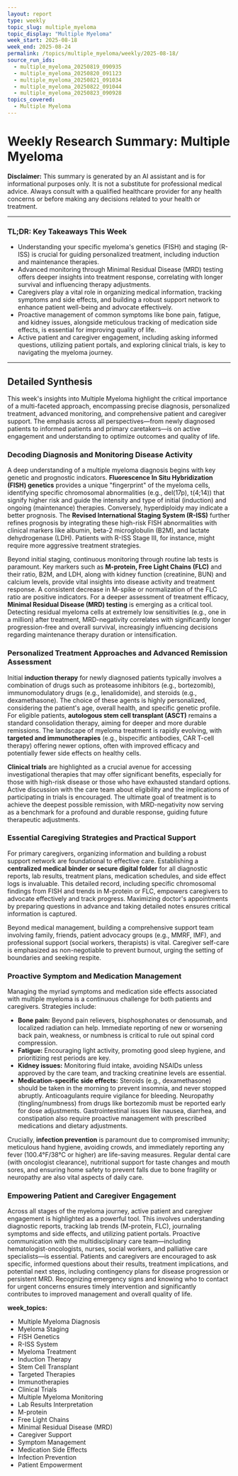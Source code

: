 ```yaml
---
layout: report
type: weekly
topic_slug: multiple_myeloma
topic_display: "Multiple Myeloma"
week_start: 2025-08-18
week_end: 2025-08-24
permalink: /topics/multiple_myeloma/weekly/2025-08-18/
source_run_ids:
  - multiple_myeloma_20250819_090935
  - multiple_myeloma_20250820_091123
  - multiple_myeloma_20250821_091034
  - multiple_myeloma_20250822_091044
  - multiple_myeloma_20250823_090928
topics_covered:
  - Multiple Myeloma
---
```


# Weekly Research Summary: Multiple Myeloma

**Disclaimer:** This summary is generated by an AI assistant and is for informational purposes only. It is not a substitute for professional medical advice. Always consult with a qualified healthcare provider for any health concerns or before making any decisions related to your health or treatment.

---

### **TL;DR: Key Takeaways This Week**

- Understanding your specific myeloma's genetics (FISH) and staging (R-ISS) is crucial for guiding personalized treatment, including induction and maintenance therapies.
- Advanced monitoring through Minimal Residual Disease (MRD) testing offers deeper insights into treatment response, correlating with longer survival and influencing therapy adjustments.
- Caregivers play a vital role in organizing medical information, tracking symptoms and side effects, and building a robust support network to enhance patient well-being and advocate effectively.
- Proactive management of common symptoms like bone pain, fatigue, and kidney issues, alongside meticulous tracking of medication side effects, is essential for improving quality of life.
- Active patient and caregiver engagement, including asking informed questions, utilizing patient portals, and exploring clinical trials, is key to navigating the myeloma journey.

---

## Detailed Synthesis

This week's insights into Multiple Myeloma highlight the critical importance of a multi-faceted approach, encompassing precise diagnosis, personalized treatment, advanced monitoring, and comprehensive patient and caregiver support. The emphasis across all perspectives—from newly diagnosed patients to informed patients and primary caretakers—is on active engagement and understanding to optimize outcomes and quality of life.

### Decoding Diagnosis and Monitoring Disease Activity

A deep understanding of a multiple myeloma diagnosis begins with key genetic and prognostic indicators. **Fluorescence In Situ Hybridization (FISH) genetics** provides a unique "fingerprint" of the myeloma cells, identifying specific chromosomal abnormalities (e.g., del(17p), t(4;14)) that signify higher risk and guide the intensity and type of initial (induction) and ongoing (maintenance) therapies. Conversely, hyperdiploidy may indicate a better prognosis. The **Revised International Staging System (R-ISS)** further refines prognosis by integrating these high-risk FISH abnormalities with clinical markers like albumin, beta-2 microglobulin (B2M), and lactate dehydrogenase (LDH). Patients with R-ISS Stage III, for instance, might require more aggressive treatment strategies.

Beyond initial staging, continuous monitoring through routine lab tests is paramount. Key markers such as **M-protein, Free Light Chains (FLC)** and their ratio, B2M, and LDH, along with kidney function (creatinine, BUN) and calcium levels, provide vital insights into disease activity and treatment response. A consistent decrease in M-spike or normalization of the FLC ratio are positive indicators. For a deeper assessment of treatment efficacy, **Minimal Residual Disease (MRD) testing** is emerging as a critical tool. Detecting residual myeloma cells at extremely low sensitivities (e.g., one in a million) after treatment, MRD-negativity correlates with significantly longer progression-free and overall survival, increasingly influencing decisions regarding maintenance therapy duration or intensification.

### Personalized Treatment Approaches and Advanced Remission Assessment

Initial **induction therapy** for newly diagnosed patients typically involves a combination of drugs such as proteasome inhibitors (e.g., bortezomib), immunomodulatory drugs (e.g., lenalidomide), and steroids (e.g., dexamethasone). The choice of these agents is highly personalized, considering the patient's age, overall health, and specific genetic profile. For eligible patients, **autologous stem cell transplant (ASCT)** remains a standard consolidation therapy, aiming for deeper and more durable remissions. The landscape of myeloma treatment is rapidly evolving, with **targeted and immunotherapies** (e.g., bispecific antibodies, CAR T-cell therapy) offering newer options, often with improved efficacy and potentially fewer side effects on healthy cells.

**Clinical trials** are highlighted as a crucial avenue for accessing investigational therapies that may offer significant benefits, especially for those with high-risk disease or those who have exhausted standard options. Active discussion with the care team about eligibility and the implications of participating in trials is encouraged. The ultimate goal of treatment is to achieve the deepest possible remission, with MRD-negativity now serving as a benchmark for a profound and durable response, guiding future therapeutic adjustments.

### Essential Caregiving Strategies and Practical Support

For primary caregivers, organizing information and building a robust support network are foundational to effective care. Establishing a **centralized medical binder or secure digital folder** for all diagnostic reports, lab results, treatment plans, medication schedules, and side effect logs is invaluable. This detailed record, including specific chromosomal findings from FISH and trends in M-protein or FLC, empowers caregivers to advocate effectively and track progress. Maximizing doctor's appointments by preparing questions in advance and taking detailed notes ensures critical information is captured.

Beyond medical management, building a comprehensive support team involving family, friends, patient advocacy groups (e.g., MMRF, IMF), and professional support (social workers, therapists) is vital. Caregiver self-care is emphasized as non-negotiable to prevent burnout, urging the setting of boundaries and seeking respite.

### Proactive Symptom and Medication Management

Managing the myriad symptoms and medication side effects associated with multiple myeloma is a continuous challenge for both patients and caregivers. Strategies include:
-   **Bone pain:** Beyond pain relievers, bisphosphonates or denosumab, and localized radiation can help. Immediate reporting of new or worsening back pain, weakness, or numbness is critical to rule out spinal cord compression.
-   **Fatigue:** Encouraging light activity, promoting good sleep hygiene, and prioritizing rest periods are key.
-   **Kidney issues:** Monitoring fluid intake, avoiding NSAIDs unless approved by the care team, and tracking creatinine levels are essential.
-   **Medication-specific side effects:** Steroids (e.g., dexamethasone) should be taken in the morning to prevent insomnia, and never stopped abruptly. Anticoagulants require vigilance for bleeding. Neuropathy (tingling/numbness) from drugs like bortezomib must be reported early for dose adjustments. Gastrointestinal issues like nausea, diarrhea, and constipation also require proactive management with prescribed medications and dietary adjustments.

Crucially, **infection prevention** is paramount due to compromised immunity; meticulous hand hygiene, avoiding crowds, and immediately reporting any fever (100.4°F/38°C or higher) are life-saving measures. Regular dental care (with oncologist clearance), nutritional support for taste changes and mouth sores, and ensuring home safety to prevent falls due to bone fragility or neuropathy are also vital aspects of daily care.

### Empowering Patient and Caregiver Engagement

Across all stages of the myeloma journey, active patient and caregiver engagement is highlighted as a powerful tool. This involves understanding diagnostic reports, tracking lab trends (M-protein, FLC), journaling symptoms and side effects, and utilizing patient portals. Proactive communication with the multidisciplinary care team—including hematologist-oncologists, nurses, social workers, and palliative care specialists—is essential. Patients and caregivers are encouraged to ask specific, informed questions about their results, treatment implications, and potential next steps, including contingency plans for disease progression or persistent MRD. Recognizing emergency signs and knowing who to contact for urgent concerns ensures timely intervention and significantly contributes to improved management and overall quality of life.

**week_topics:**
- Multiple Myeloma Diagnosis
- Myeloma Staging
- FISH Genetics
- R-ISS System
- Myeloma Treatment
- Induction Therapy
- Stem Cell Transplant
- Targeted Therapies
- Immunotherapies
- Clinical Trials
- Multiple Myeloma Monitoring
- Lab Results Interpretation
- M-protein
- Free Light Chains
- Minimal Residual Disease (MRD)
- Caregiver Support
- Symptom Management
- Medication Side Effects
- Infection Prevention
- Patient Empowerment
